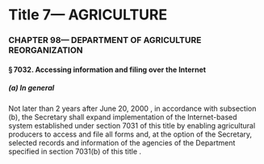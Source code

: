 
# Title 7— AGRICULTURE
### CHAPTER 98— DEPARTMENT OF AGRICULTURE REORGANIZATION
#### § 7032. Accessing information and filing over the Internet
##### (a) In general

Not later than 2 years after June 20, 2000 , in accordance with subsection (b), the Secretary shall expand implementation of the Internet-based system established under section 7031 of this title by enabling agricultural producers to access and file all forms and, at the option of the Secretary, selected records and information of the agencies of the Department specified in section 7031(b) of this title .
